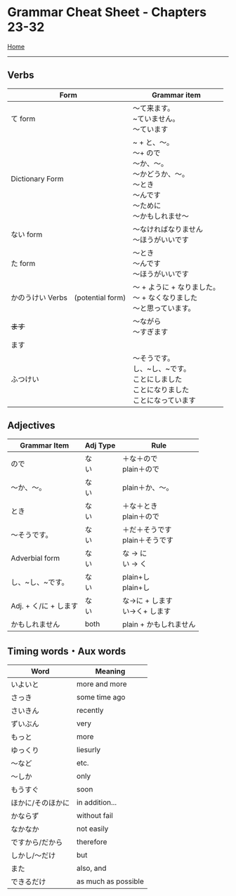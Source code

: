 # Grammar Cheat Sheet - Chapters 23-32

[Home](https://codywahl.github.io/JapaneseLanguageSchoolNotes)

* * *

## Verbs

Form | Grammar item
------------ | ------------
て form | ～て来ます。<br>~ていません。<br>～ています<br>
Dictionary Form | ~ + と、～。<br>～+ ので<br>～か、～。<br>～かどうか、～。<br>～とき<br>～んです<br>～ために<br>～かもしれませ～
ない form |～なければなりません<br>～ほうがいいです
た form | ～とき<br>～んです<br>～ほうがいいです
かのうけい Verbs　(potential form) | ～ + ように + なりました。<br>～ + なくなりました<br>～と思っています。
~~ます~~ | ～ながら<br>～すぎます
ます | <br>
ふつけい | ～そうです。<br>し、~し、~です。<br>ことにしました<br>ことになりました<br>ことになっています<br>

## Adjectives

Grammar Item | Adj Type | Rule
------------ | ------------ | ------------
ので | な<br>い | ＋な＋ので<br>plain＋ので
～か、～。|  な<br>い | plain＋か、～。
とき | な<br>い  | ＋な＋とき<br>plain＋ので
～そうです。| な<br>い | ＋だ＋そうです<br>plain＋そうです
Adverbial form | な<br>い | な -> に<br>い -> く
し、~し、~です。| な<br>い | plain+し<br>plain+し
Adj. + く/に + します | な<br>い |  な→に + します<br>い→く+ します
かもしれません | both | plain + かもしれません

## Timing words・Aux words

Word | Meaning
------------ | ------------
いよいと | more and more
さっき | some time ago
さいきん | recently
ずいぶん | very
もっと | more
ゆっくり | liesurly
～など | etc.
～しか | only
もうすぐ | soon
ほかに/そのほかに | in addition...
かならず | without fail
なかなか | not easily
ですから/だから | therefore
しかし/～だけ | but
また | also, and
できるだけ | as much as possible


